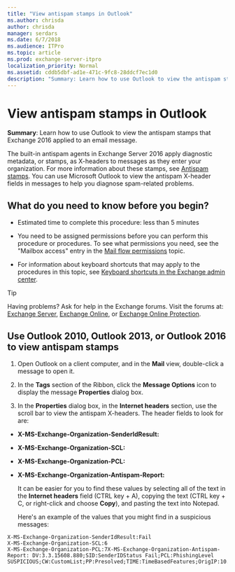 ```yaml
---
title: "View antispam stamps in Outlook"
ms.author: chrisda
author: chrisda
manager: serdars
ms.date: 6/7/2018
ms.audience: ITPro
ms.topic: article
ms.prod: exchange-server-itpro
localization_priority: Normal
ms.assetid: cddb5dbf-ad1e-471c-9fc8-28ddcf7ec1d0
description: "Summary: Learn how to use Outlook to view the antispam stamps that Exchange 2016 applied to an email message."
---
```


# View antispam stamps in Outlook

 **Summary**: Learn how to use Outlook to view the antispam stamps that Exchange 2016 applied to an email message.
  
The built-in antispam agents in Exchange Server 2016 apply diagnostic metadata, or stamps, as X-headers to messages as they enter your organization. For more information about these stamps, see [Antispam stamps](antispam-stamps.md). You can use Microsoft Outlook to view the antispam X-header fields in messages to help you diagnose spam-related problems.
  
## What do you need to know before you begin?

- Estimated time to complete this procedure: less than 5 minutes
    
- You need to be assigned permissions before you can perform this procedure or procedures. To see what permissions you need, see the "Mailbox access" entry in the [Mail flow permissions](../../permissions/feature-permissions/mail-flow-permissions.md) topic. 
    
- For information about keyboard shortcuts that may apply to the procedures in this topic, see [Keyboard shortcuts in the Exchange admin center](../../about-documentation/exchange-admin-center-keyboard-shortcuts.md).
    
> [!TIP]
> Having problems? Ask for help in the Exchange forums. Visit the forums at: [Exchange Server](https://go.microsoft.com/fwlink/p/?linkId=60612), [Exchange Online](https://go.microsoft.com/fwlink/p/?linkId=267542), or [Exchange Online Protection](https://go.microsoft.com/fwlink/p/?linkId=285351). 
  
## Use Outlook 2010, Outlook 2013, or Outlook 2016 to view antispam stamps

1. Open Outlook on a client computer, and in the **Mail** view, double-click a message to open it. 
    
2. In the **Tags** section of the Ribbon, click the **Message Options** icon to display the message **Properties** dialog box. 
    
3. In the **Properties** dialog box, in the **Internet headers** section, use the scroll bar to view the antispam X-headers. The header fields to look for are: 
    
  - **X-MS-Exchange-Organization-SenderIdResult:**
    
  - **X-MS-Exchange-Organization-SCL:**
    
  - **X-MS-Exchange-Organization-PCL:**
    
  - **X-MS-Exchange-Organization-Antispam-Report:**
    
    It can be easier for you to find these values by selecting all of the text in the **Internet headers** field (CTRL key + A), copying the text (CTRL key + C, or right-click and choose **Copy**), and pasting the text into Notepad.
    
    Here's an example of the values that you might find in a suspicious messages:
    
  ```
  X-MS-Exchange-Organization-SenderIdResult:Fail
  X-MS-Exchange-Organization-SCL:6
  X-MS-Exchange-Organization-PCL:7X-MS-Exchange-Organization-Antispam-Report: DV:3.3.15608.880;SID:SenderIDStatus Fail;PCL:PhishingLevel SUSPICIOUS;CW:CustomList;PP:Presolved;TIME:TimeBasedFeatures;OrigIP:10.1.1.1
  ```


